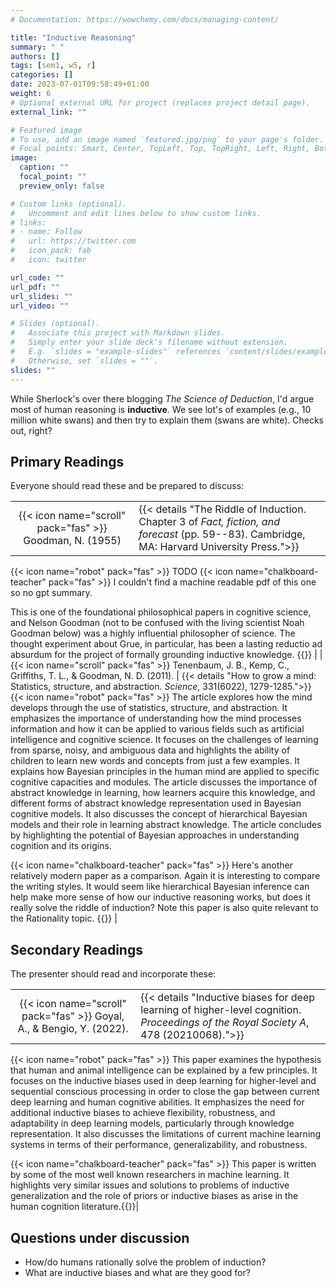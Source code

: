 ```yaml
---
# Documentation: https://wowchemy.com/docs/managing-content/

title: "Inductive Reasoning"
summary: " "
authors: []
tags: [sem1, w5, r]
categories: []
date: 2023-07-01T09:58:49+01:00
weight: 6
# Optional external URL for project (replaces project detail page).
external_link: ""

# Featured image
# To use, add an image named `featured.jpg/png` to your page's folder.
# Focal points: Smart, Center, TopLeft, Top, TopRight, Left, Right, BottomLeft, Bottom, BottomRight.
image:
  caption: ""
  focal_point: ""
  preview_only: false

# Custom links (optional).
#   Uncomment and edit lines below to show custom links.
# links:
# - name: Follow
#   url: https://twitter.com
#   icon_pack: fab
#   icon: twitter

url_code: ""
url_pdf: ""
url_slides: ""
url_video: ""

# Slides (optional).
#   Associate this project with Markdown slides.
#   Simply enter your slide deck's filename without extension.
#   E.g. `slides = "example-slides"` references `content/slides/example-slides.md`.
#   Otherwise, set `slides = ""`.
slides: ""
---
```


While Sherlock's over there blogging *The Science of Deduction*, I'd argue most of human reasoning is **inductive**. We see lot's of examples (e.g., 10 million white swans) and then try to explain them (swans are white). Checks out, right?

## Primary Readings

Everyone should read these and be prepared to discuss:

|  |  |
|:----:|:-----|
| {{< icon name="scroll" pack="fas" >}} Goodman, N. (1955) | {{< details "The Riddle of Induction. Chapter 3 of *Fact, fiction, and forecast* (pp. 59--83). Cambridge, MA: Harvard University Press.">}}
{{< icon name="robot" pack="fas" >}} TODO 
{{< icon name="chalkboard-teacher" pack="fas" >}} I couldn't find a machine readable pdf of this one so no gpt summary.

This is one of the foundational philosophical papers in cognitive science, and Nelson Goodman (not to be confused with the living scientist Noah Goodman below) was a highly influential philosopher of science. The thought experiment about Grue, in particular, has been a lasting reductio ad absurdum for the project of formally grounding inductive knowledge. {{</details>}} |
| {{< icon name="scroll" pack="fas" >}} Tenenbaum, J. B., Kemp, C., Griffiths, T. L., & Goodman, N. D. (2011). | {{< details "How to grow a mind: Statistics, structure, and abstraction. *Science*, 331(6022), 1279-1285.">}}
{{< icon name="robot" pack="fas" >}}  The article explores how the mind develops through the use of statistics, structure, and abstraction. It emphasizes the importance of understanding how the mind processes information and how it can be applied to various fields such as artificial intelligence and cognitive science. It focuses on the challenges of learning from sparse, noisy, and ambiguous data and highlights the ability of children to learn new words and concepts from just a few examples. It explains how Bayesian principles in the human mind are applied to specific cognitive capacities and modules. The article discusses the importance of abstract knowledge in learning, how learners acquire this knowledge, and different forms of abstract knowledge representation used in Bayesian cognitive models. It also discusses the concept of hierarchical Bayesian models and their role in learning abstract knowledge. The article concludes by highlighting the potential of Bayesian approaches in understanding cognition and its origins.

{{< icon name="chalkboard-teacher" pack="fas" >}} Here's another relatively modern paper as a comparison. Again it is interesting to compare the writing styles. It would seem like hierarchical Bayesian inference can help make more sense of how our inductive reasoning works, but does it really solve the riddle of induction? Note this paper is also quite relevant to the Rationality topic. {{</details>}} |

## Secondary Readings

The presenter should read and incorporate these:

|  |  |
|:----:|:-----|
| {{< icon name="scroll" pack="fas" >}} Goyal, A., & Bengio, Y. (2022). | {{< details "Inductive biases for deep learning of higher-level cognition. *Proceedings of the Royal Society A*, 478 (20210068).">}}
{{< icon name="robot" pack="fas" >}}  This paper examines the hypothesis that human and animal intelligence can be explained by a few principles. It focuses on the inductive biases used in deep learning for higher-level and sequential conscious processing in order to close the gap between current deep learning and human cognitive abilities. It emphasizes the need for additional inductive biases to achieve flexibility, robustness, and adaptability in deep learning models, particularly through knowledge representation. It also discusses the limitations of current machine learning systems in terms of their performance, generalizability, and robustness.

{{< icon name="chalkboard-teacher" pack="fas" >}} This paper is written by some of the most well known researchers in machine learning. It highlights very similar issues and solutions to problems of inductive generalization and the role of priors or inductive biases as arise in the human cognition literature.{{</details>}}|

## Questions under discussion

- How/do humans rationally solve the problem of induction?
- What are inductive biases and what are they good for?

